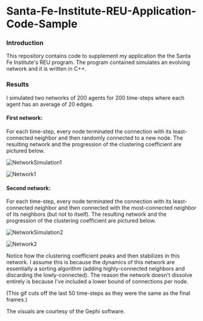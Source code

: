 # Santa-Fe-Institute-REU-Application-Code-Sample
### Introduction
This repository contains code to supplement my application the the Santa Fe Institute's REU program. 
The program contained simulates an evolving network and it is written in C++.

### Results
I simulated two networks of 200 agents for 200 time-steps where each agent has an average of 20 edges. 

#### First network: 
For each time-step, every node terminated the connection with its least-connected neighbor and then randomly connected to a new node.
The resulting network and the progression of the clustering coefficient are pictured below.

![NetworkSimulation1](https://user-images.githubusercontent.com/74566341/148861260-711d534b-8d22-44fd-b843-b375ddeaf71c.gif)

![Network1](https://user-images.githubusercontent.com/74566341/148860836-df513b9d-f447-40a8-9310-fc06966cab2d.PNG)


#### Second network: 
For each time-step, every node terminated the connection with its least-connected neighbor and then connected with the most-connected neighbor of its neighbors (but not to itself).
The resulting network and the progression of the clustering coefficient are pictured below.

![NetworkSimulation2](https://user-images.githubusercontent.com/74566341/148861481-a5894426-7fae-418e-b45a-8fb91908e4aa.gif)

![Network2](https://user-images.githubusercontent.com/74566341/148861477-1e5bdff8-e606-4296-a4a7-5c3e8cbd636c.PNG)


Notice how the clustering coefficient peaks and then stabilizes in this network. I assume this is because the dynamics of this network are essentially a sorting algorithm (adding highly-connected neighbors and discarding the lowly-connected). The reason the network doesn't dissolve entirely is because I've included a lower bound of connections per node. 

(This gif cuts off the last 50 time-steps as they were the same as the final frames.)


The visuals are courtesy of the Gephi software.
